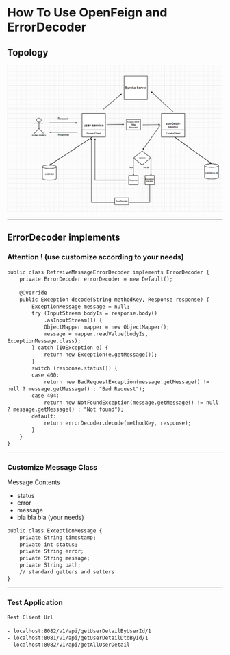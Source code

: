 # How To Use OpenFeign and ErrorDecoder

## Topology
![Test Image](FeignClient.PNG "Topology")

---

## ErrorDecoder implements
### Attention ! (use customize according to your needs)
```
public class RetreiveMessageErrorDecoder implements ErrorDecoder {
    private ErrorDecoder errorDecoder = new Default();

    @Override
    public Exception decode(String methodKey, Response response) {
        ExceptionMessage message = null;
        try (InputStream bodyIs = response.body()
            .asInputStream()) {
            ObjectMapper mapper = new ObjectMapper();
            message = mapper.readValue(bodyIs, ExceptionMessage.class);
        } catch (IOException e) {
            return new Exception(e.getMessage());
        }
        switch (response.status()) {
        case 400:
            return new BadRequestException(message.getMessage() != null ? message.getMessage() : "Bad Request");
        case 404:
            return new NotFoundException(message.getMessage() != null ? message.getMessage() : "Not found");
        default:
            return errorDecoder.decode(methodKey, response);
        }
    }
}
```
---
### Customize Message Class
Message Contents
* status
* error
* message
* bla bla bla (your needs)
```
public class ExceptionMessage {
    private String timestamp;
    private int status;
    private String error;
    private String message;
    private String path;
    // standard getters and setters
}

```
---

### Test Application
```
Rest Client Url

- localhost:8082/v1/api/getUserDetailByUserId/1
- localhost:8081/v1/api/getUserDetailDtoById/1
- localhost:8082/v1/api/getAllUserDetail

```
